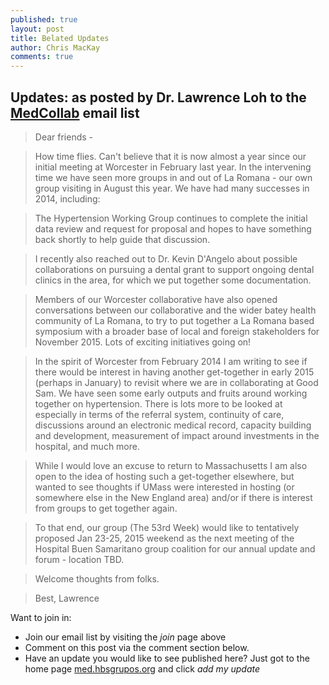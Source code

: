 ```yaml
---
published: true
layout: post
title: Belated Updates
author: Chris MacKay
comments: true
---
```


## Updates: as posted by Dr. Lawrence Loh to the [MedCollab](http://lists.hbsgrupos.org/listinfo.cgi/medcollab-hbsgrupos.org) email list


>Dear friends - 

>How time flies. Can't believe that it is now almost a year since our initial meeting at Worcester in February last year. In the intervening time we have seen more groups in and out of La Romana - our own group visiting in August this year. We have had many successes in 2014, including:

>The Hypertension Working Group continues to complete the initial data review and request for proposal and hopes to have something back shortly to help guide that discussion.

>I recently also reached out to Dr. Kevin D'Angelo about possible collaborations on pursuing a dental grant to support ongoing dental clinics in the area, for which we put together some documentation.

>Members of our Worcester collaborative have also opened conversations between our collaborative and the wider batey health community of La Romana, to try to put together a La Romana based symposium with a broader base of local and foreign stakeholders for November 2015. Lots of exciting initiatives going on!

>In the spirit of Worcester from February 2014 I am writing to see if there would be interest in having another get-together in early 2015 (perhaps in January) to revisit where we are in collaborating at Good Sam. We have seen some early outputs and fruits around working together on hypertension. There is lots more to be looked at especially in terms of the referral system, continuity of care, discussions around an electronic medical record, capacity building and development, measurement of impact around investments in the hospital, and much more. 

>While I would love an excuse to return to Massachusetts I am also open to the idea of hosting such a get-together elsewhere, but wanted to see thoughts if UMass were interested in hosting (or somewhere else in the New England area) and/or if there is interest from groups to get together again.

>To that end, our group (The 53rd Week) would like to tentatively proposed Jan 23-25, 2015 weekend as the next meeting of the Hospital Buen Samaritano group coalition for our annual update and forum - location TBD. 

>Welcome thoughts from folks.

>Best,
>Lawrence

Want to join in:

- Join our email list by visiting the *join* page above
- Comment on this post via the comment section below.
- Have an update you would like to see published here? Just got to the home page [med.hbsgrupos.org](http://med.hbsgrupos.org) and click *add my update*



